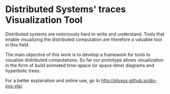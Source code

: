 # Distributed Systems' traces Visualization Tool

Distributed systems are notoriously hard to write and understand. Tools that enable visualizing the distributed computation are therefore a valuable tool in this field.

The main objective of this work is to develop a framework for tools to visualize distributed computations. So far our prototype allows visualization in the form of build animated time-space (or space-time) diagrams and hyperbolic trees.

For a better explanation and online use, go to http://pluxos.github.io/dis-sys-vis/


